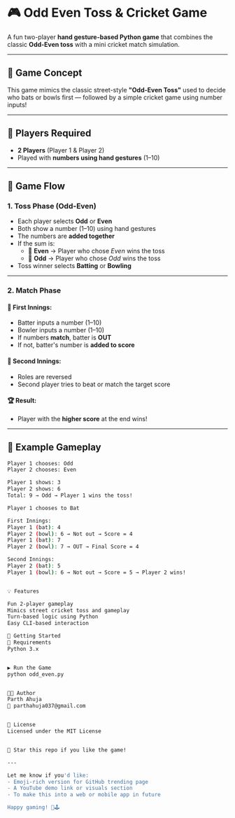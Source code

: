 # 🎮 Odd Even Toss & Cricket Game

A fun two-player **hand gesture-based Python game** that combines the classic **Odd-Even toss** with a mini cricket match simulation.

---

## 🧠 Game Concept

This game mimics the classic street-style **"Odd-Even Toss"** used to decide who bats or bowls first — followed by a simple cricket game using number inputs!

---

## 👥 Players Required

- **2 Players** (Player 1 & Player 2)
- Played with **numbers using hand gestures** (1–10)

---

## 🎲 Game Flow

### 1. **Toss Phase (Odd-Even)**

- Each player selects **Odd** or **Even**
- Both show a number (1–10) using hand gestures
- The numbers are **added together**
- If the sum is:
  - 🔢 **Even** → Player who chose *Even* wins the toss
  - 🔢 **Odd** → Player who chose *Odd* wins the toss
- Toss winner selects **Batting** or **Bowling**

---

### 2. **Match Phase**

#### 🏏 First Innings:

- Batter inputs a number (1–10)
- Bowler inputs a number (1–10)
- If numbers **match**, batter is **OUT**
- If not, batter's number is **added to score**

#### 🔁 Second Innings:

- Roles are reversed
- Second player tries to beat or match the target score

#### 🏆 Result:

- Player with the **higher score** at the end wins!

---

## 📄 Example Gameplay

```bash
Player 1 chooses: Odd
Player 2 chooses: Even

Player 1 shows: 3
Player 2 shows: 6
Total: 9 → Odd → Player 1 wins the toss!

Player 1 chooses to Bat

First Innings:
Player 1 (bat): 4
Player 2 (bowl): 6 → Not out → Score = 4
Player 1 (bat): 7
Player 2 (bowl): 7 → OUT → Final Score = 4

Second Innings:
Player 2 (bat): 5
Player 1 (bowl): 6 → Not out → Score = 5 → Player 2 wins!


💡 Features

Fun 2-player gameplay
Mimics street cricket toss and gameplay
Turn-based logic using Python
Easy CLI-based interaction

🚀 Getting Started
🔧 Requirements
Python 3.x


▶️ Run the Game
python odd_even.py


🧑‍💻 Author
Parth Ahuja
📧 parthahuja037@gmail.com


📜 License
Licensed under the MIT License


🌟 Star this repo if you like the game!

---

Let me know if you'd like:
- Emoji-rich version for GitHub trending page
- A YouTube demo link or visuals section
- To make this into a web or mobile app in future

Happy gaming! 🏏🕹️
